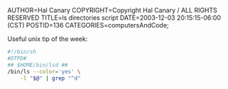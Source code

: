 AUTHOR=Hal Canary
COPYRIGHT=Copyright Hal Canary / ALL RIGHTS RESERVED
TITLE=ls directories script
DATE=2003-12-03 20:15:15-06:00 (CST)
POSTID=136
CATEGORIES=computersAndCode;

Useful unix tip of the week:

```sh
#!/bin/sh
#DTPD#
## $HOME/bin/lsd ##
/bin/ls --color='yes' \
    -l "$@" | grep "^d"
```
